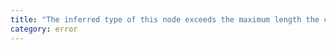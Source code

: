 ```yaml
---
title: "The inferred type of this node exceeds the maximum length the compiler will serialize. An explicit type annotation is needed."
category: error
---
```

